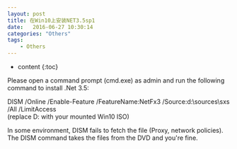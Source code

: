 ```yaml
---
layout: post
title: 在Win10上安装NET3.5sp1
date:   2016-06-27 10:30:14
categories: "Others"
tags: 
    - Others
---
```


* content
{:toc}

Please open a command prompt (cmd.exe) as admin and run the following command to install .Net 3.5:   

DISM /Online /Enable-Feature /FeatureName:NetFx3 /Source:d:\sources\sxs /All /LimitAccess    
(replace D: with your mounted Win10 ISO)   

In some environment, DISM fails to fetch the file (Proxy, network policies). The DISM command takes the files from the DVD and you're fine.